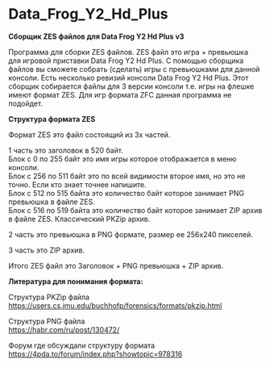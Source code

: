 # Data_Frog_Y2_Hd_Plus

**Сборщик ZES файлов для Data Frog Y2 Hd Plus v3**

Программа для сборки ZES файлов.
ZES файл это игра + превьюшка для игровой приставки Data Frog Y2 Hd Plus.
С помощью сборщика файлов вы сможете собрать (сделать) игры с превьюшками для данной консоли.
Есть несколько ревизий консоли Data Frog Y2 Hd Plus. 
Этот сборщик собирается файлы для 3 версии консоли т.е. игры на флешке имеют формат ZES. 
Для игр формата ZFC данная программа не подойдет.

**Структура формата ZES**

Формат ZES это файл состоящий из 3х частей.

1 часть это заголовок в 520 байт. <br>
Блок с 0 по 255 байт это имя игры которое отображается в меню консоли. <br>
Блок с 256 по 511 байт это по всей видимости второе имя, но это не точно. Если кто знает точнее напишите.<br>
Блок с 512 по 515 байта это количество байт которое занимает PNG превьюшка в файле ZES.<br>
Блок с 516 по 519 байта  это количество байт которое занимает ZIP архив в файле ZES. Классический PKZip архив.<br>

2 часть это превьюшка в PNG формате, размер ее 256х240 пикселей.

3 часть это ZIP архив.

Итого ZES файл это Заголовок + PNG превьюшка + ZIP архив.



**Литература для понимания формата:**

Структура PKZip файла <br>
https://users.cs.jmu.edu/buchhofp/forensics/formats/pkzip.html

Структура PNG файла <br>
https://habr.com/ru/post/130472/

Форум где обсуждали структуру формата <br>
https://4pda.to/forum/index.php?showtopic=978316
